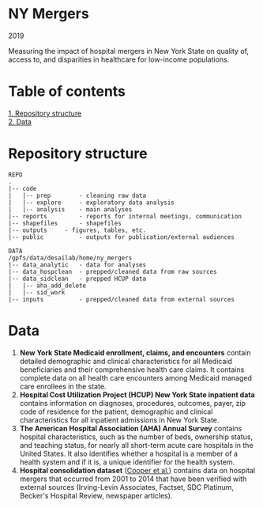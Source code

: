 # NY Mergers

2019

Measuring the impact of hospital mergers in New York State on quality of, access to, and disparities in healthcare for low-income populations.


# Table of contents

[1. Repository structure](#repository-structure)  
[2. Data](#data)


# Repository structure

	REPO
	.
	|-- code
	|   |-- prep        - cleaning raw data
	|   |-- explore     - exploratory data analysis
	|   |-- analysis    - main analyses
	|-- reports         - reports for internal meetings, communication
	|-- shapefiles      - shapefiles
	|-- outputs	    - figures, tables, etc.
	|-- public          - outputs for publication/external audiences
	
	DATA
	/gpfs/data/desailab/home/ny_mergers
	|-- data_analytic   - data for analyses
	|-- data_hospclean  - prepped/cleaned data from raw sources
	|-- data_sidclean   - prepped HCUP data
	|   |-- aha_add_delete
	|   |-- sid_work
	|-- inputs          - prepped/cleaned data from external sources
 

# Data

1. **New York State Medicaid enrollment, claims, and encounters** contain detailed demographic and clinical characteristics for all Medicaid beneficiaries and their comprehensive health care claims. It contains complete data on all health care encounters among Medicaid managed care enrollees in the state.  
2. **Hospital Cost Utilization Project (HCUP) New York State inpatient data** contains information on diagnoses, procedures, outcomes, payer, zip code of residence for the patient, demographic and clinical characteristics for all inpatient admissions in New York State.  
3. **The American Hospital Association (AHA) Annual Survey** contains hospital characteristics, such as the number of beds, ownership status, and teaching status, for nearly all short-term acute care hospitals in the United States. It also identifies whether a hospital is a member of a health system and if it is, a unique identifier for the health system.  
4. **Hospital consolidation dataset** ([Cooper et al.](https://healthcarepricingproject.org/)) contains data on hospital mergers that occurred from 2001 to 2014 that have been verified with external sources (Irving-Levin Associates, Factset, SDC Platinum, Becker's Hospital Review, newspaper articles).

